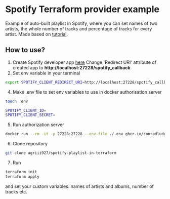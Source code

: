 # Spotify Terraform provider example
Example of auto-built playlist in Spotify, where you can set names of two artists, the whole number of tracks and percentage of tracks for every artist.
Made based on [tutorial](https://learn.hashicorp.com/tutorials/terraform/spotify-playlist).

## How to use?
1. Create Spotify developer app [here]('https://developer.spotify.com/dashboard/login')
Change 'Redirect URI' attribute of created app to **http://localhost:27228/spotify_callback**
3. Set env variable in your terminal
```bash
export SPOTIFY_CLIENT_REDIRECT_URI=http://localhost:27228/spotify_callback
```
4. Make .env file to set env variables to use in docker authorisation server
```bash
touch .env
```
```bash
SPOTIFY_CLIENT_ID=
SPOTIFY_CLIENT_SECRET=
```
5. Run authorization server
```bash
docker run --rm -it -p 27228:27228 --env-file ./.env ghcr.io/conradludgate/spotify-auth-proxy
```
6. Clone repository
```bash
git clone agriii927/spotify-playlist-in-terraform
```
7. Run 
```bash
terraform init
terraform apply
```
and set your custom variables: names of artists and albums, number of tracks etc.
